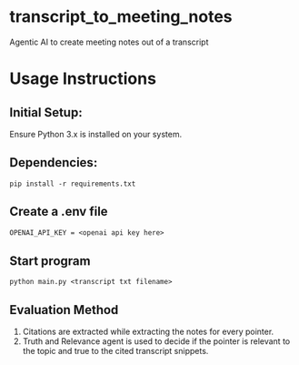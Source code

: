 # transcript_to_meeting_notes
Agentic AI to create meeting notes out of a transcript

# Usage Instructions
## Initial Setup:
Ensure Python 3.x is installed on your system.

## Dependencies:

```commandline
pip install -r requirements.txt
```

## Create a .env file
```txt
OPENAI_API_KEY = <openai api key here>
```

## Start program
```commandline
python main.py <transcript txt filename>
```

## Evaluation Method
1. Citations are extracted while extracting the notes for every pointer.
2. Truth and Relevance agent is used to decide if the pointer is relevant to the topic and true to the cited transcript snippets.
